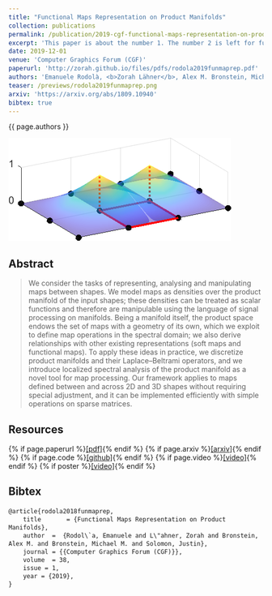 ```yaml
---
title: "Functional Maps Representation on Product Manifolds"
collection: publications
permalink: /publication/2019-cgf-functional-maps-representation-on-product-manifolds
excerpt: 'This paper is about the number 1. The number 2 is left for future work.'
date: 2019-12-01
venue: 'Computer Graphics Forum (CGF)'
paperurl: 'http://zorah.github.io/files/pdfs/rodola2019funmaprep.pdf'
authors: 'Emanuele Rodolà, <b>Zorah Lähner</b>, Alex M. Bronstein, Michael M. Bronstein, Justin Solomon'
teaser: /previews/rodola2019funmaprep.png
arxiv: 'https://arxiv.org/abs/1809.10940'
bibtex: true
---
```


{{ page.authors }}

<img class="pub_teaser" src="../images/previews/rodola2019funmaprep.png" alt="Teaser Image" title="teaser" />

## Abstract

> We consider the tasks of representing, analysing and manipulating maps between shapes. We model maps as densities over the product manifold of the input shapes; these densities can be treated as scalar functions and therefore are manipulable using the language of signal processing on manifolds. Being a manifold itself, the product space endows the set of maps with a geometry of its own, which we exploit to define map operations in the spectral domain; we also derive relationships with other existing representations (soft maps and functional maps). To apply these ideas in practice, we discretize product manifolds and their Laplace–Beltrami operators, and we introduce localized spectral analysis of the product manifold as a novel tool for map processing. Our framework applies to maps defined between and across 2D and 3D shapes without requiring special adjustment, and it can be implemented efficiently with simple operations on sparse matrices.

## Resources

{% if page.paperurl %}<a href=" {{ page.paperurl }} ">[pdf]</a>{% endif %} {% if page.arxiv %}<a href=" {{ page.arxiv }} ">[arxiv]</a>{% endif %} {% if page.code %}<a href=" {{ page.code }} ">[github]</a>{% endif %} {% if page.video %}<a href=" {{ page.video }} ">[video]</a>{% endif %} {% if poster %}<a href=" {{ page.poster }} ">[video]</a>{% endif %}


## Bibtex

    @article{rodola2018funmaprep,
        title 		= {Functional Maps Representation on Product Manifolds},
        author 	=  {Rodol\`a, Emanuele and L\"ahner, Zorah and Bronstein, Alex M. and Bronstein, Michael M. and Solomon, Justin},
        journal = {{Computer Graphics Forum (CGF)}},
        volume 	= 38,
        issue = 1,
        year = {2019},
    }
